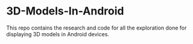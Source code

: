 # 3D-Models-In-Android
This repo contains the research and code for all the exploration done for displaying 3D models in Android devices.
